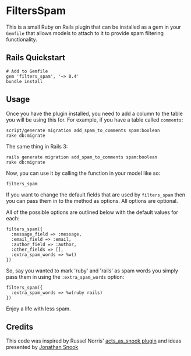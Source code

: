 # FiltersSpam

This is a small Ruby on Rails plugin that can be installed as a gem in your ``Gemfile``
that allows models to attach to it to provide spam filtering functionality.

## Rails Quickstart

    # Add to Gemfile
    gem 'filters_spam', '~> 0.4'
    bundle install

## Usage

Once you have the plugin installed, you need to add a column to the table you will be
using this for. For example, if you have a table called ``comments``:

    script/generate migration add_spam_to_comments spam:boolean
    rake db:migrate

The same thing in Rails 3:

    rails generate migration add_spam_to_comments spam:boolean
    rake db:migrate

Now, you can use it by calling the function in your model like so:

    filters_spam

If you want to change the default fields that are used by ``filters_spam``
then you can pass them in to the method as options. All options are optional.

All of the possible options are outlined below with the default values for each:

    filters_spam({
      :message_field => :message,
      :email_field => :email,
      :author_field => :author,
      :other_fields => [],
      :extra_spam_words => %w()
    })

So, say you wanted to mark 'ruby' and 'rails' as spam words you simply pass them
in using the ``:extra_spam_words`` option:

    filters_spam({
      :extra_spam_words => %w(ruby rails)
    })

Enjoy a life with less spam.

## Credits

This code was inspired by Russel Norris' [acts_as_snook plugin](http://github.com/rsl/acts_as_snook)
and ideas presented by [Jonathan Snook](http://snook.ca/archives/other/effective_blog_comment_spam_blocker)